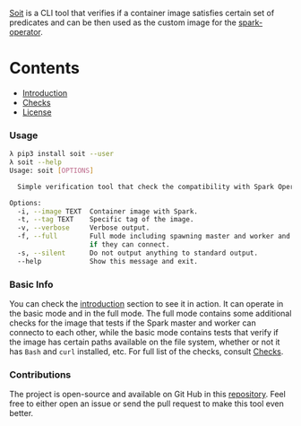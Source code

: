 [Soit](https://pypi.org/project/soit/) is a CLI tool that verifies if a container image satisfies certain set of predicates and can be then
used as the custom image for the [spark-operator](https://github.com/radanalyticsio/spark-operator).

# Contents
* [Introduction](README)
* [Checks](checks)
* [License](LICENSE)


### Usage
```bash
λ pip3 install soit --user
λ soit --help
Usage: soit [OPTIONS]

  Simple verification tool that check the compatibility with Spark Operator

Options:
  -i, --image TEXT  Container image with Spark.
  -t, --tag TEXT    Specific tag of the image.
  -v, --verbose     Verbose output.
  -f, --full        Full mode including spawning master and worker and testing
                    if they can connect.
  -s, --silent      Do not output anything to standard output.
  --help            Show this message and exit.
```

### Basic Info
You can check the [introduction](README) section to see it in action. It can operate in the basic mode and in the full mode. The full mode contains some additional checks for the image that tests if the Spark master and worker can connecto to each other, while the basic mode contains tests that verify if the image has certain paths available on the file system, whether or not it has `Bash` and `curl` installed, etc. For full list of the checks, consult [Checks](checks).


### Contributions
The project is open-source and available on Git Hub in this [repository](https://github.com/Jiri-Kremser/spark-operator-image-tool). Feel free to either open an issue or send the pull request to make this tool
even better.

``` tip:: Make the soit part of your tool chain by running in the silent mode and rely on the return codes. To do that, add the -s or --silent switch
```
